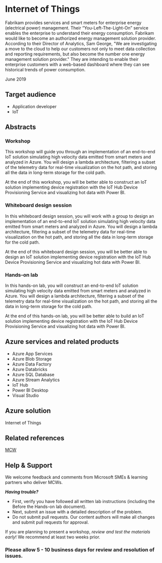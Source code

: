 # Internet of Things

Fabrikam provides services and smart meters for enterprise energy (electrical power) management. Their “You-Left-The-Light-On” service enables the enterprise to understand their energy consumption. Fabrikam would like to become an authorized energy management solution provider. According to their Director of Analytics, Sam George, "We are investigating a move to the cloud to help our customers not only to meet data collection and reporting requirements, but also become the number one energy management solution provider." They are intending to enable their enterprise customers with a web-based dashboard where they can see historical trends of power consumption.

June 2019

## Target audience

- Application developer
- IoT

## Abstracts

### Workshop

This workshop will guide you through an implementation of an end-to-end IoT solution simulating high velocity data emitted from smart meters and analyzed in Azure. You will design a lambda architecture, filtering a subset of the telemetry data for real-time visualization on the hot path, and storing all the data in long-term storage for the cold path.

At the end of this workshop, you will be better able to construct an IoT solution implementing device registration with the IoT Hub Device Provisioning Service and visualizing hot data with Power BI.

### Whiteboard design session

In this whiteboard design session, you will work with a group to design an implementation of an end-to-end IoT solution simulating high velocity data emitted from smart meters and analyzed in Azure. You will design a lambda architecture, filtering a subset of the telemetry data for real-time visualization on the hot path, and storing all the data in long-term storage for the cold path.

At the end of this whiteboard design session, you will be better able to design an IoT solution implementing device registration with the IoT Hub Device Provisioning Service and visualizing hot data with Power BI.

### Hands-on lab

In this hands-on lab, you will construct an end-to-end IoT solution simulating high velocity data emitted from smart meters and analyzed in Azure. You will design a lambda architecture, filtering a subset of the telemetry data for real-time visualization on the hot path, and storing all the data in long-term storage for the cold path.

At the end of this hands-on lab, you will be better able to build an IoT solution implementing device registration with the IoT Hub Device Provisioning Service and visualizing hot data with Power BI.

## Azure services and related products

- Azure App Services
- Azure Blob Storage
- Azure Data Factory
- Azure Databricks
- Azure SQL Database
- Azure Stream Analytics
- IoT Hub
- Power BI Desktop
- Visual Studio

## Azure solution

Internet of Things

## Related references

[MCW](https://github.com/Microsoft/MCW)

## Help & Support

We welcome feedback and comments from Microsoft SMEs & learning partners who deliver MCWs.  

***Having trouble?***
- First, verify you have followed all written lab instructions (including the Before the Hands-on lab document).
- Next, submit an issue with a detailed description of the problem.
- Do not submit pull requests. Our content authors will make all changes and submit pull requests for approval.   

If you are planning to present a workshop, *review and test the materials early*! We recommend at least two weeks prior.

### Please allow 5 - 10 business days for review and resolution of issues.
